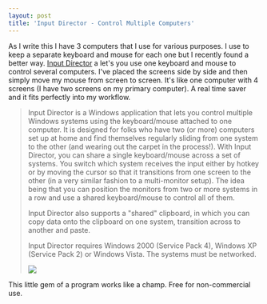 ```yaml
---
layout: post
title: 'Input Director - Control Multiple Computers'
---
```

As I write this I have 3 computers that I use for various purposes. I use to keep a separate keyboard and mouse for each one but I recently found a better way. [Input Director](http://www.inputdirector.com/) a let's you use one keyboard and mouse to control several computers. I've placed the screens side by side and then simply move my mouse from screen to screen. It's like one computer with 4 screens (I have two screens on my primary computer). A real time saver and it fits perfectly into my workflow.

> Input Director is a Windows application that lets you control multiple Windows systems using the keyboard/mouse attached to one computer. It is designed for folks who have two (or more) computers set up at home and find themselves regularly sliding from one system to the other (and wearing out the carpet in the process!). With Input Director, you can share a single keyboard/mouse across a set of systems. You switch which system receives the input either by hotkey or by moving the cursor so that it transitions from one screen to the other (in a very similar fashion to a multi-monitor setup). The idea being that you can position the monitors from two or more systems in a row and use a shared keyboard/mouse to control all of them. 
> 
> Input Director also supports a "shared" clipboard, in which you can copy data onto the clipboard on one system, transition across to another and paste.
> 
> Input Director requires Windows 2000 (Service Pack 4), Windows XP (Service Pack 2) or Windows Vista. The systems must be networked.
> 
> ![](http://www.inputdirector.com/images/inputdirector_sketch.png)

This little gem of a program works like a champ. Free for non-commercial use.
